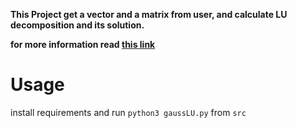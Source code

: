 
**This Project get a vector and a matrix from user, and calculate LU decomposition and its solution.**

**for more information read [this link](https://en.wikipedia.org/wiki/LU_decomposition)**

# Usage

install requirements and run `python3 gaussLU.py` from `src` 
